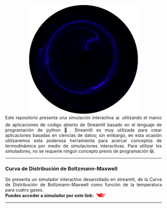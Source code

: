 <div align="center"><img src='https://github.com/wavallejol/Streamlit_DBM/blob/main/fig2.png' width = "350" height = "350" /> </a></div> 

<div align="justify">Este repositorio presenta una simulación interactiva 📊 utilizando el marco de aplicaciones de código abierto de Streamlit basado en el lenguaje de programación de python 🐍. Streamlit es muy utilizada para crear aplicaciones basadas en ciencias de datos; sin embargo, en esta ocasión utilizaremos esta poderosa herramienta para acercar conceptos de termodinámica por medio de simulaciones interactivas. Para utilizar los simuladores, no se requerie ningún concepto previo de programación 😆.</div>
   <hr size="4" width="100%" color="red"> 

<div <p><H3><b>Curva de Distribución de Boltzmann-Maxwell</b></div> 
  <div align="justify">Se presenta un simulador interactivo desarrollado en streamlit, de la Curva de Distribución de Boltzmann-Maxwell como función de la temperatura para cuatro gases.</div>
 <div <H4><b> Puedes acceder a simulador por este link: </b> <a href="https://wavallejol-streamlit-dbm-distribution-bm-er2s2h.streamlit.app/"> <img src='https://github.com/wavallejol/streamlit/blob/main/icon.png'width = "40" height = "15" /> </a></div>
  <hr size="4" width="100%" color="red">
